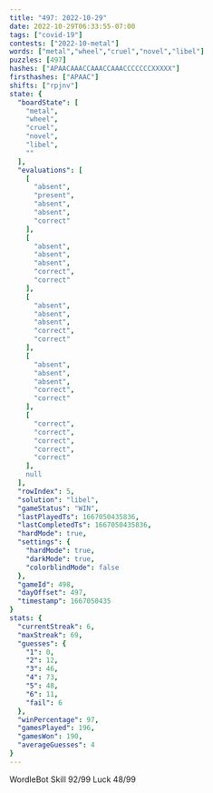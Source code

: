 ```yaml
---
title: "497: 2022-10-29"
date: 2022-10-29T06:33:55-07:00
tags: ["covid-19"]
contests: ["2022-10-metal"]
words: ["metal","wheel","cruel","novel","libel"]
puzzles: [497]
hashes: ["APAACAAACCAAACCAAACCCCCCCXXXXX"]
firsthashes: ["APAAC"]
shifts: ["rpjnv"]
state: {
  "boardState": [
    "metal",
    "wheel",
    "cruel",
    "novel",
    "libel",
    ""
  ],
  "evaluations": [
    [
      "absent",
      "present",
      "absent",
      "absent",
      "correct"
    ],
    [
      "absent",
      "absent",
      "absent",
      "correct",
      "correct"
    ],
    [
      "absent",
      "absent",
      "absent",
      "correct",
      "correct"
    ],
    [
      "absent",
      "absent",
      "absent",
      "correct",
      "correct"
    ],
    [
      "correct",
      "correct",
      "correct",
      "correct",
      "correct"
    ],
    null
  ],
  "rowIndex": 5,
  "solution": "libel",
  "gameStatus": "WIN",
  "lastPlayedTs": 1667050435836,
  "lastCompletedTs": 1667050435836,
  "hardMode": true,
  "settings": {
    "hardMode": true,
    "darkMode": true,
    "colorblindMode": false
  },
  "gameId": 498,
  "dayOffset": 497,
  "timestamp": 1667050435
}
stats: {
  "currentStreak": 6,
  "maxStreak": 69,
  "guesses": {
    "1": 0,
    "2": 12,
    "3": 46,
    "4": 73,
    "5": 48,
    "6": 11,
    "fail": 6
  },
  "winPercentage": 97,
  "gamesPlayed": 196,
  "gamesWon": 190,
  "averageGuesses": 4
}
---
```

<!-- more -->
WordleBot
Skill 92/99
Luck 48/99
